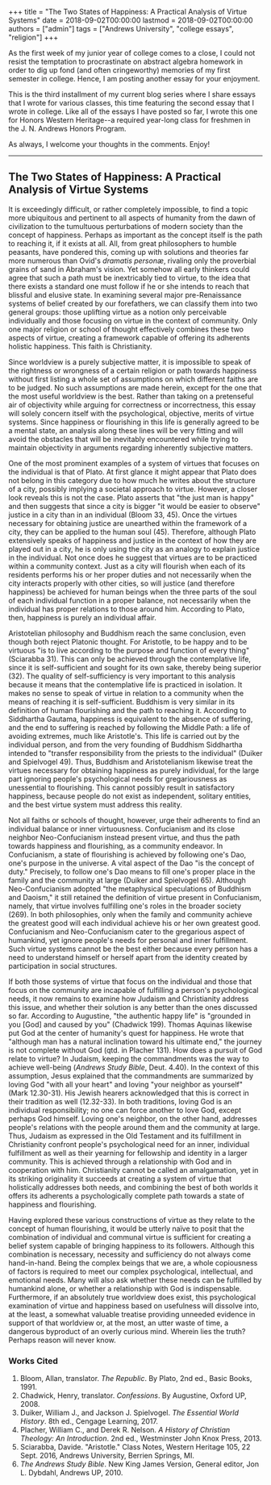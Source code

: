 +++
title = "The Two States of Happiness: A Practical Analysis of Virtue Systems"
date = 2018-09-02T00:00:00
lastmod = 2018-09-02T00:00:00
authors = ["admin"]
tags = ["Andrews University", "college essays", "religion"]
+++

As the first week of my junior year of college comes to a close, I could not resist the temptation to procrastinate on abstract algebra homework in order to dig up fond (and often cringeworthy) memories of my first semester in college. Hence, I am posting another essay for your enjoyment.

This is the third installment of my current blog series where I share essays that I wrote for various classes, this time featuring the second essay that I wrote in college. Like all of the essays I have posted so far, I wrote this one for Honors Western Heritage--a required year-long class for freshmen in the J. N. Andrews Honors Program.

As always, I welcome your thoughts in the comments. Enjoy!

---

## The Two States of Happiness: A Practical Analysis of Virtue Systems

It is exceedingly difficult, or rather completely impossible, to find a topic more ubiquitous and pertinent to all aspects of humanity from the dawn of civilization to the tumultuous perturbations of modern society than the concept of happiness. Perhaps as important as the concept itself is the path to reaching it, if it exists at all. All, from great philosophers to humble peasants, have pondered this, coming up with solutions and theories far more numerous than Ovid's _dramatis personæ_, rivaling only the proverbial grains of sand in Abraham's vision. Yet somehow all early thinkers could agree that such a path must be inextricably tied to virtue, to the idea that there exists a standard one must follow if he or she intends to reach that blissful and elusive state. In examining several major pre-Renaissance systems of belief created by our forefathers, we can classify them into two general groups: those uplifting virtue as a notion only perceivable individually and those focusing on virtue in the context of community. Only one major religion or school of thought effectively combines these two aspects of virtue, creating a framework capable of offering its adherents holistic happiness. This faith is Christianity.

Since worldview is a purely subjective matter, it is impossible to speak of the rightness or wrongness of a certain religion or path towards happiness without first listing a whole set of assumptions on which different faiths are to be judged. No such assumptions are made herein, except for the one that the most useful worldview is the best. Rather than taking on a pretenseful air of objectivity while arguing for correctness or incorrectness, this essay will solely concern itself with the psychological, objective, merits of virtue systems. Since happiness or flourishing in this life is generally agreed to be a mental state, an analysis along these lines will be very fitting and will avoid the obstacles that will be inevitably encountered while trying to maintain objectivity in arguments regarding inherently subjective matters.

One of the most prominent examples of a system of virtues that focuses on the individual is that of Plato. At first glance it might appear that Plato does not belong in this category due to how much he writes about the structure of a city, possibly implying a societal approach to virtue. However, a closer look reveals this is not the case. Plato asserts that "the just man is happy" and then suggests that since a city is bigger "it would be easier to observe" justice in a city than in an individual (Bloom 33, 45). Once the virtues necessary for obtaining justice are unearthed within the framework of a city, they can be applied to the human soul (45). Therefore, although Plato extensively speaks of happiness and justice in the context of how they are played out in a city, he is only using the city as an analogy to explain justice in the individual. Not once does he suggest that virtues are to be practiced within a community context. Just as a city will flourish when each of its residents performs his or her proper duties and not necessarily when the city interacts properly with other cities, so will justice (and therefore happiness) be achieved for human beings when the three parts of the soul of each individual function in a proper balance, not necessarily when the individual has proper relations to those around him. According to Plato, then, happiness is purely an individual affair.

Aristotelian philosophy and Buddhism reach the same conclusion, even though both reject Platonic thought. For Aristotle, to be happy and to be virtuous "is to live according to the purpose and function of every thing" (Sciarabba 31). This can only be achieved through the contemplative life, since it is self-sufficient and sought for its own sake, thereby being superior (32). The quality of self-sufficiency is very important to this analysis because it means that the contemplative life is practiced in isolation. It makes no sense to speak of virtue in relation to a community when the means of reaching it is self-sufficient. Buddhism is very similar in its definition of human flourishing and the path to reaching it. According to Siddhartha Gautama, happiness is equivalent to the absence of suffering, and the end to suffering is reached by following the Middle Path: a life of avoiding extremes, much like Aristotle's. This life is carried out by the individual person, and from the very founding of Buddhism Siddhartha intended to "transfer responsibility from the priests to the individual" (Duiker and Spielvogel 49). Thus, Buddhism and Aristotelianism likewise treat the virtues necessary for obtaining happiness as purely individual, for the large part ignoring people's psychological needs for gregariousness as unessential to flourishing. This cannot possibly result in satisfactory happiness, because people do not exist as independent, solitary entities, and the best virtue system must address this reality.

Not all faiths or schools of thought, however, urge their adherents to find an individual balance or inner virtuousness. Confucianism and its close neighbor Neo-Confucianism instead present virtue, and thus the path towards happiness and flourishing, as a community endeavor. In Confucianism, a state of flourishing is achieved by following one's Dao, one's purpose in the universe. A vital aspect of the Dao "is the concept of duty." Precisely, to follow one's Dao means to fill one's proper place in the family and the community at large (Duiker and Spielvogel 65). Although Neo-Confucianism adopted "the metaphysical speculations of Buddhism and Daoism," it still retained the definition of virtue present in Confucianism, namely, that virtue involves fulfilling one's roles in the broader society (269). In both philosophies, only when the family and community achieve the greatest good will each individual achieve his or her own greatest good. Confucianism and Neo-Confucianism cater to the gregarious aspect of humankind, yet ignore people's needs for personal and inner fulfillment. Such virtue systems cannot be the best either because every person has a need to understand himself or herself apart from the identity created by participation in social structures.

If both those systems of virtue that focus on the individual and those that focus on the community are incapable of fulfilling a person's psychological needs, it now remains to examine how Judaism and Christianity address this issue, and whether their solution is any better than the ones discussed so far. According to Augustine, "the authentic happy life" is "grounded in you [God] and caused by you" (Chadwick 199). Thomas Aquinas likewise put God at the center of humanity's quest for happiness. He wrote that "although man has a natural inclination toward his ultimate end," the journey is not complete without God (qtd. in Placher 131). How does a pursuit of God relate to virtue? In Judaism, keeping the commandments was the way to achieve well-being (_Andrews Study Bible_, Deut. 4.40). In the context of this assumption, Jesus explained that the commandments are summarized by loving God "with all your heart" and loving "your neighbor as yourself" (Mark 12.30-31). His Jewish hearers acknowledged that this is correct in their tradition as well (12.32-33). In both traditions, loving God is an individual responsibility; no one can force another to love God, except perhaps God himself. Loving one's neighbor, on the other hand, addresses people's relations with the people around them and the community at large. Thus, Judaism as expressed in the Old Testament and its fulfillment in Christianity confront people's psychological need for an inner, individual fulfillment as well as their yearning for fellowship and identity in a larger community. This is achieved through a relationship with God and in cooperation with him. Christianity cannot be called an amalgamation, yet in its striking originality it succeeds at creating a system of virtue that holistically addresses both needs, and combining the best of both worlds it offers its adherents a psychologically complete path towards a state of happiness and flourishing.

Having explored these various constructions of virtue as they relate to the concept of human flourishing, it would be utterly naïve to posit that the combination of individual and communal virtue is sufficient for creating a belief system capable of bringing happiness to its followers. Although this combination is necessary, necessity and sufficiency do not always come hand-in-hand. Being the complex beings that we are, a whole copiousness of factors is required to meet our complex psychological, intellectual, and emotional needs. Many will also ask whether these needs can be fulfilled by humankind alone, or whether a relationship with God is indispensable. Furthermore, if an absolutely true worldview does exist, this psychological examination of virtue and happiness based on usefulness will dissolve into, at the least, a somewhat valuable treatise providing unneeded evidence in support of that worldview or, at the most, an utter waste of time, a dangerous byproduct of an overly curious mind. Wherein lies the truth? Perhaps reason will never know.

### Works Cited

1. Bloom, Allan, translator. _The Republic_. By Plato, 2nd ed., Basic Books, 1991.
2. Chadwick, Henry, translator. _Confessions_. By Augustine, Oxford UP, 2008.
3. Duiker, William J., and Jackson J. Spielvogel. _The Essential World History_. 8th ed., Cengage Learning, 2017.
4. Placher, William C., and Derek R. Nelson. _A History of Christian Theology: An Introduction_. 2nd ed., Westminster John Knox Press, 2013.
5. Sciarabba, Davide. "Aristotle." Class Notes, Western Heritage 105, 22 Sept. 2016, Andrews University, Berrien Springs, MI.
6. _The Andrews Study Bible_. New King James Version, General editor, Jon L. Dybdahl, Andrews UP, 2010.
